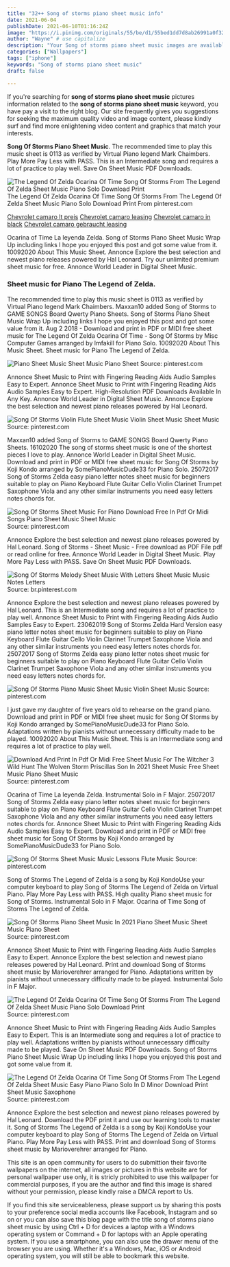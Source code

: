 ```yaml
---
title: "32++ Song of storms piano sheet music info"
date: 2021-06-04
publishDate: 2021-06-10T01:16:24Z
image: "https://i.pinimg.com/originals/55/be/d1/55bed1dd7d8ab26991a0f3268b0f97c3.gif"
author: "Wayne" # use capitalize
description: "Your Song of storms piano sheet music images are available in this site. Song of storms piano sheet music are a topic that is being searched for and liked by netizens today. You can Download the Song of storms piano sheet music files here. Find and Download all royalty-free photos."
categories: ["Wallpapers"]
tags: ["iphone"]
keywords: "Song of storms piano sheet music"
draft: false

---
```


If you're searching for **song of storms piano sheet music** pictures information related to the **song of storms piano sheet music** keyword, you have pay a visit to the right  blog.  Our site frequently  gives you  suggestions  for seeking  the maximum  quality video and image  content, please kindly surf and find more enlightening video content and graphics  that match your interests.

**Song Of Storms Piano Sheet Music**. The recommended time to play this music sheet is 0113 as verified by Virtual Piano legend Mark Chaimbers. Play More Pay Less with PASS. This is an Intermediate song and requires a lot of practice to play well. Save On Sheet Music PDF Downloads.

![The Legend Of Zelda Ocarina Of Time Song Of Storms From The Legend Of Zelda Sheet Music Piano Solo Download Print](https://i.pinimg.com/originals/62/fe/a1/62fea163b48485c0661f17472cb8fcb9.gif "The Legend Of Zelda Ocarina Of Time Song Of Storms From The Legend Of Zelda Sheet Music Piano Solo Download Print")
The Legend Of Zelda Ocarina Of Time Song Of Storms From The Legend Of Zelda Sheet Music Piano Solo Download Print From pinterest.com

[Chevrolet camaro lt preis](/chevrolet-camaro-lt-preis/)
[Chevrolet camaro leasing](/chevrolet-camaro-leasing/)
[Chevrolet camaro in black](/chevrolet-camaro-in-black/)
[Chevrolet camaro gebraucht leasing](/chevrolet-camaro-gebraucht-leasing/)

Ocarina of Time La leyenda Zelda. Song of Storms Piano Sheet Music Wrap Up including links I hope you enjoyed this post and got some value from it. 10092020 About This Music Sheet. Annonce Explore the best selection and newest piano releases powered by Hal Leonard. Try our unlimited premium sheet music for free. Annonce World Leader in Digital Sheet Music.

### Sheet music for Piano The Legend of Zelda.

The recommended time to play this music sheet is 0113 as verified by Virtual Piano legend Mark Chaimbers. Maxxan10 added Song of Storms to GAME SONGS Board Qwerty Piano Sheets. Song of Storms Piano Sheet Music Wrap Up including links I hope you enjoyed this post and got some value from it. Aug 2 2018 - Download and print in PDF or MIDI free sheet music for The Legend Of Zelda Ocarina Of Time - Song Of Storms by Misc Computer Games arranged by lmfakill for Piano Solo. 10092020 About This Music Sheet. Sheet music for Piano The Legend of Zelda.


![Piano Sheet Music Sheet Music Piano Sheet](https://i.pinimg.com/originals/86/fd/61/86fd619f349d19d1132cfd69fb5fcba8.png "Piano Sheet Music Sheet Music Piano Sheet")
Source: pinterest.com

Annonce Sheet Music to Print with Fingering Reading Aids Audio Samples Easy to Expert. Annonce Sheet Music to Print with Fingering Reading Aids Audio Samples Easy to Expert. High-Resolution PDF Downloads Available In Any Key. Annonce World Leader in Digital Sheet Music. Annonce Explore the best selection and newest piano releases powered by Hal Leonard.

![Song Of Storms Violin Flute Sheet Music Violin Sheet Music Sheet Music](https://i.pinimg.com/originals/0b/f8/d8/0bf8d8de49aff1464196f66a73907ad4.png "Song Of Storms Violin Flute Sheet Music Violin Sheet Music Sheet Music")
Source: pinterest.com

Maxxan10 added Song of Storms to GAME SONGS Board Qwerty Piano Sheets. 16102020 The song of storms sheet music is one of the shortest pieces I love to play. Annonce World Leader in Digital Sheet Music. Download and print in PDF or MIDI free sheet music for Song Of Storms by Koji Kondo arranged by SomePianoMusicDude33 for Piano Solo. 25072017 Song of Storms Zelda easy piano letter notes sheet music for beginners suitable to play on Piano Keyboard Flute Guitar Cello Violin Clarinet Trumpet Saxophone Viola and any other similar instruments you need easy letters notes chords for.

![Song Of Storms Sheet Music For Piano Download Free In Pdf Or Midi Songs Piano Sheet Music Sheet Music](https://i.pinimg.com/originals/98/02/48/98024863e9fad5021482fb852d7f7e5f.png "Song Of Storms Sheet Music For Piano Download Free In Pdf Or Midi Songs Piano Sheet Music Sheet Music")
Source: pinterest.com

Annonce Explore the best selection and newest piano releases powered by Hal Leonard. Song of Storms - Sheet Music - Free download as PDF File pdf or read online for free. Annonce World Leader in Digital Sheet Music. Play More Pay Less with PASS. Save On Sheet Music PDF Downloads.

![Song Of Storms Melody Sheet Music With Letters Sheet Music Music Notes Letters](https://i.pinimg.com/originals/1c/ee/a1/1ceea1235b6bf8c4fc50bcc58e6cadf4.gif "Song Of Storms Melody Sheet Music With Letters Sheet Music Music Notes Letters")
Source: br.pinterest.com

Annonce Explore the best selection and newest piano releases powered by Hal Leonard. This is an Intermediate song and requires a lot of practice to play well. Annonce Sheet Music to Print with Fingering Reading Aids Audio Samples Easy to Expert. 23062019 Song of Storms Zelda Hard Version easy piano letter notes sheet music for beginners suitable to play on Piano Keyboard Flute Guitar Cello Violin Clarinet Trumpet Saxophone Viola and any other similar instruments you need easy letters notes chords for. 25072017 Song of Storms Zelda easy piano letter notes sheet music for beginners suitable to play on Piano Keyboard Flute Guitar Cello Violin Clarinet Trumpet Saxophone Viola and any other similar instruments you need easy letters notes chords for.

![Song Of Storms Piano Music Sheet Music Violin Sheet Music](https://i.pinimg.com/originals/75/32/4b/75324b67bb5666ec65be0c9e2099ceca.png "Song Of Storms Piano Music Sheet Music Violin Sheet Music")
Source: pinterest.com

I just gave my daughter of five years old to rehearse on the grand piano. Download and print in PDF or MIDI free sheet music for Song Of Storms by Koji Kondo arranged by SomePianoMusicDude33 for Piano Solo. Adaptations written by pianists without unnecessary difficulty made to be played. 10092020 About This Music Sheet. This is an Intermediate song and requires a lot of practice to play well.

![Download And Print In Pdf Or Midi Free Sheet Music For The Witcher 3 Wild Hunt The Wolven Storm Priscillas Son In 2021 Sheet Music Free Sheet Music Piano Sheet Music](https://i.pinimg.com/originals/a8/03/4f/a8034f0d63922452d1735e7205f517b3.png "Download And Print In Pdf Or Midi Free Sheet Music For The Witcher 3 Wild Hunt The Wolven Storm Priscillas Son In 2021 Sheet Music Free Sheet Music Piano Sheet Music")
Source: pinterest.com

Ocarina of Time La leyenda Zelda. Instrumental Solo in F Major. 25072017 Song of Storms Zelda easy piano letter notes sheet music for beginners suitable to play on Piano Keyboard Flute Guitar Cello Violin Clarinet Trumpet Saxophone Viola and any other similar instruments you need easy letters notes chords for. Annonce Sheet Music to Print with Fingering Reading Aids Audio Samples Easy to Expert. Download and print in PDF or MIDI free sheet music for Song Of Storms by Koji Kondo arranged by SomePianoMusicDude33 for Piano Solo.

![Song Of Storms Sheet Music Music Lessons Flute Music](https://i.pinimg.com/originals/85/7b/6d/857b6dee7bed59f8e4ef6f1c1e0d60cc.png "Song Of Storms Sheet Music Music Lessons Flute Music")
Source: pinterest.com

Song of Storms The Legend of Zelda is a song by Koji KondoUse your computer keyboard to play Song of Storms The Legend of Zelda on Virtual Piano. Play More Pay Less with PASS. High quality Piano sheet music for Song of Storms. Instrumental Solo in F Major. Ocarina of Time Song of Storms The Legend of Zelda.

![Song Of Storms Piano Sheet Music In 2021 Piano Sheet Music Sheet Music Piano Sheet](https://i.pinimg.com/originals/db/94/61/db9461a0523ced17452da030aec6bc0f.png "Song Of Storms Piano Sheet Music In 2021 Piano Sheet Music Sheet Music Piano Sheet")
Source: pinterest.com

Annonce Sheet Music to Print with Fingering Reading Aids Audio Samples Easy to Expert. Annonce Explore the best selection and newest piano releases powered by Hal Leonard. Print and download Song of Storms sheet music by Marioverehrer arranged for Piano. Adaptations written by pianists without unnecessary difficulty made to be played. Instrumental Solo in F Major.

![The Legend Of Zelda Ocarina Of Time Song Of Storms From The Legend Of Zelda Sheet Music Piano Solo Download Print](https://i.pinimg.com/originals/62/fe/a1/62fea163b48485c0661f17472cb8fcb9.gif "The Legend Of Zelda Ocarina Of Time Song Of Storms From The Legend Of Zelda Sheet Music Piano Solo Download Print")
Source: pinterest.com

Annonce Sheet Music to Print with Fingering Reading Aids Audio Samples Easy to Expert. This is an Intermediate song and requires a lot of practice to play well. Adaptations written by pianists without unnecessary difficulty made to be played. Save On Sheet Music PDF Downloads. Song of Storms Piano Sheet Music Wrap Up including links I hope you enjoyed this post and got some value from it.

![The Legend Of Zelda Ocarina Of Time Song Of Storms From The Legend Of Zelda Sheet Music Easy Piano Piano Solo In D Minor Download Print Sheet Music Saxophone](https://i.pinimg.com/originals/55/be/d1/55bed1dd7d8ab26991a0f3268b0f97c3.gif "The Legend Of Zelda Ocarina Of Time Song Of Storms From The Legend Of Zelda Sheet Music Easy Piano Piano Solo In D Minor Download Print Sheet Music Saxophone")
Source: pinterest.com

Annonce Explore the best selection and newest piano releases powered by Hal Leonard. Download the PDF print it and use our learning tools to master it. Song of Storms The Legend of Zelda is a song by Koji KondoUse your computer keyboard to play Song of Storms The Legend of Zelda on Virtual Piano. Play More Pay Less with PASS. Print and download Song of Storms sheet music by Marioverehrer arranged for Piano.

This site is an open community for users to do submittion their favorite wallpapers on the internet, all images or pictures in this website are for personal wallpaper use only, it is stricly prohibited to use this wallpaper for commercial purposes, if you are the author and find this image is shared without your permission, please kindly raise a DMCA report to Us.

If you find this site serviceableness, please support us by sharing this posts to your preference social media accounts like Facebook, Instagram and so on or you can also save this blog page with the title song of storms piano sheet music by using Ctrl + D for devices a laptop with a Windows operating system or Command + D for laptops with an Apple operating system. If you use a smartphone, you can also use the drawer menu of the browser you are using. Whether it's a Windows, Mac, iOS or Android operating system, you will still be able to bookmark this website.
